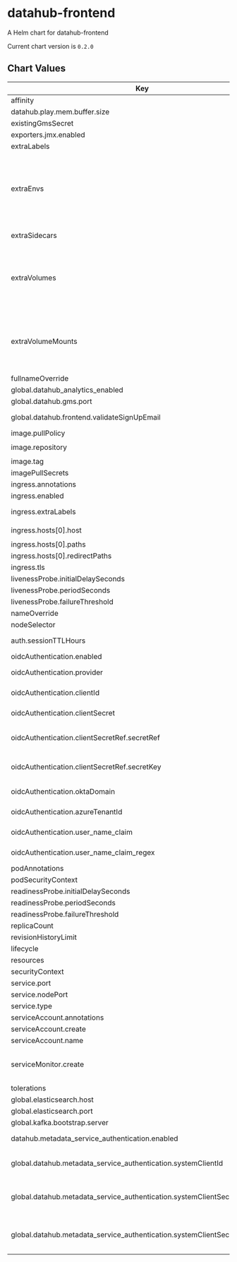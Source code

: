 datahub-frontend
================

A Helm chart for datahub-frontend

Current chart version is `0.2.0`

## Chart Values

| Key                                                                         | Type                                                                                              | Default                             | Description                                                                                                                                                                                                                                                                                                                      |
|-----------------------------------------------------------------------------|---------------------------------------------------------------------------------------------------|-------------------------------------|----------------------------------------------------------------------------------------------------------------------------------------------------------------------------------------------------------------------------------------------------------------------------------------------------------------------------------|
| affinity                                                                    | object                                                                                            | `{}`                                |                                                                                                                                                                                                                                                                                                                                  |
| datahub.play.mem.buffer.size                                                | string                                                                                            | `"10MB"`                            |                                                                                                                                                                                                                                                                                                                                  |
| existingGmsSecret                                                           | object                                                                                            | {}                                  | Reference to GMS secret if already exists                                                                                                                                                                                                                                                                                        |
| exporters.jmx.enabled                                                       | boolean                                                                                           | false                               |                                                                                                                                                                                                                                                                                                                                  |
| extraLabels                                                                 | object                                                                                            | `{}`                                | Extra labels for deployment configuration                                                                                                                                                                                                                                                                                        |
| extraEnvs                                                                   | Extra [environment variables][] which will be appended to the `env:` definition for the container | `[]`                                |
| extraSidecars                                                               | list                                                                                              | `[]`                                | Add additional sidecar containers to the deployment pod(s)                                                                                                                                                                                                                                                                       |
| extraVolumes                                                                | Templatable string of additional `volumes` to be passed to the `tpl` function                     | ""                                  |
| extraVolumeMounts                                                           | Templatable string of additional `volumeMounts` to be passed to the `tpl` function                | ""                                  |
| fullnameOverride                                                            | string                                                                                            | `"datahub-frontend"`                |                                                                                                                                                                                                                                                                                                                                  |
| global.datahub_analytics_enabled                                            | boolean                                                                                           | true                                |                                                                                                                                                                                                                                                                                                                                  |
| global.datahub.gms.port                                                     | string                                                                                            | `"8080"`                            |                                                                                                                                                                                                                                                                                                                                  |
 | global.datahub.frontend.validateSignUpEmail                                 | boolean                                                                                           | true                                | Enforces user sign up through invite link to use a valid email.                                                                                                                                                                                                                                                                  | 
| image.pullPolicy                                                            | string                                                                                            | `"IfNotPresent"`                    |                                                                                                                                                                                                                                                                                                                                  |
| image.repository                                                            | string                                                                                            | `"linkedin/datahub-frontend-react"` |                                                                                                                                                                                                                                                                                                                                  |
| image.tag                                                                   | string                                                                                            | `"head"`                            |                                                                                                                                                                                                                                                                                                                                  |
| imagePullSecrets                                                            | list                                                                                              | `[]`                                |                                                                                                                                                                                                                                                                                                                                  |
| ingress.annotations                                                         | object                                                                                            | `{}`                                |                                                                                                                                                                                                                                                                                                                                  |
| ingress.enabled                                                             | bool                                                                                              | `false`                             |                                                                                                                                                                                                                                                                                                                                  |
| ingress.extraLabels                                                         | object                                                                                            | `{}`                                | provides extra labels for ingress configuration                                                                                                                                                                                                                                                                                  |
| ingress.hosts[0].host                                                       | string                                                                                            | `"chart-example.local"`             |                                                                                                                                                                                                                                                                                                                                  |
| ingress.hosts[0].paths                                                      | list                                                                                              | `[]`                                |                                                                                                                                                                                                                                                                                                                                  |
| ingress.hosts[0].redirectPaths                                              | list                                                                                              | `[]`                                |                                                                                                                                                                                                                                                                                                                                  |
| ingress.tls                                                                 | list                                                                                              | `[]`                                |                                                                                                                                                                                                                                                                                                                                  |
| livenessProbe.initialDelaySeconds                                           | int                                                                                               | `60`                                |                                                                                                                                                                                                                                                                                                                                  |
| livenessProbe.periodSeconds                                                 | int                                                                                               | `30`                                |                                                                                                                                                                                                                                                                                                                                  |
| livenessProbe.failureThreshold                                              | int                                                                                               | `4`                                 |                                                                                                                                                                                                                                                                                                                                  |
| nameOverride                                                                | string                                                                                            | `""`                                |                                                                                                                                                                                                                                                                                                                                  |
| nodeSelector                                                                | object                                                                                            | `{}`                                |                                                                                                                                                                                                                                                                                                                                  |
| auth.sessionTTLHours                                                        | string                                                                                            | `24`                                | Configures the length of time a session token is valid for after creation.                                                                                                                                                                                                                                                       |
| oidcAuthentication.enabled                                                  | boolean                                                                                           | `false`                             | Enable [OIDC authentication](https://datahubproject.io/docs/authentication/guides/sso/configure-oidc-react)                                                                                                                                                                                                                      |
| oidcAuthentication.provider                                                 | string                                                                                            | `""`                                | One of the supported OIDC providers: [google](https://datahubproject.io/docs/authentication/guides/sso/configure-oidc-react-google), [okta](https://datahubproject.io/docs/authentication/guides/sso/configure-oidc-react-okta), or [azure](https://datahubproject.io/docs/authentication/guides/sso/configure-oidc-react-azure) |
| oidcAuthentication.clientId                                                 | string                                                                                            | `""`                                | A unique identifier for your application with the identity provider                                                                                                                                                                                                                                                              |
| oidcAuthentication.clientSecret                                             | string                                                                                            | `""`                                | A shared secret to use for exchange between you and your identity provider                                                                                                                                                                                                                                                       |
| oidcAuthentication.clientSecretRef.secretRef                                | string                                                                                            | `"nil"`                             | Optional, this is the reference to the shared secret to use for exchange between you and your identity provider                                                                                                                                                                                                                  |
| oidcAuthentication.clientSecretRef.secretKey                                | string                                                                                            | `"nil"`                             | Optional, this is the key of the shared secret to use for exchange between you and your identity provider                                                                                                                                                                                                                        |
| oidcAuthentication.oktaDomain                                               | string                                                                                            | `""`                                | Okta domain, e.g. `dev-12345.okta.com`; needed only if `provider` is set to `okta`                                                                                                                                                                                                                                               |
| oidcAuthentication.azureTenantId                                            | string                                                                                            | `""`                                | Azure directory (tenant) ID; neede only if `provider` is set to `azure`                                                                                                                                                                                                                                                          |
| oidcAuthentication.user_name_claim                                          | string                                                                                            | `""`                                | The attribute that will contain the username used on the DataHub platform                                                                                                                                                                                                                                                        |
| oidcAuthentication.user_name_claim_regex                                    | string                                                                                            | `""`                                | A regex string used for extracting the username from the userNameClaim attribute |
| podAnnotations                                                              | object                                                                                            | `{}`                                |                                                                                                                                                                                                                                                                                                                                  |
| podSecurityContext                                                          | object                                                                                            | `{}`                                |                                                                                                                                                                                                                                                                                                                                  |
| readinessProbe.initialDelaySeconds                                          | int                                                                                               | `60`                                |                                                                                                                                                                                                                                                                                                                                  |
| readinessProbe.periodSeconds                                                | int                                                                                               | `30`                                |                                                                                                                                                                                                                                                                                                                                  |
| readinessProbe.failureThreshold                                             | int                                                                                               | `4`                                 |                                                                                                                                                                                                                                                                                                                                  |
| replicaCount                                                                | int                                                                                               | `1`                                 |                                                                                                                                                                                                                                                                                                                                  |
| revisionHistoryLimit                                                        | int                                                                                               | `10`                                |                                                                                                                                                                                                                                                                                                                                  |
| lifecycle                                                                   | object                                                                                            | `{}`                                |                                                                                                                                                                                                                                                                                                                                  |
| resources                                                                   | object                                                                                            | `{}`                                |                                                                                                                                                                                                                                                                                                                                  |
| securityContext                                                             | object                                                                                            | `{}`                                |                                                                                                                                                                                                                                                                                                                                  |
| service.port                                                                | int                                                                                               | `9001`                              |                                                                                                                                                                                                                                                                                                                                  |
| service.nodePort                                                            | int                                                                                               | `""`                                |                                                                                                                                                                                                                                                                                                                                  |
| service.type                                                                | string                                                                                            | `"LoadBalancer"`                    |                                                                                                                                                                                                                                                                                                                                  |
| serviceAccount.annotations                                                  | object                                                                                            | `{}`                                |                                                                                                                                                                                                                                                                                                                                  |
| serviceAccount.create                                                       | bool                                                                                              | `true`                              |                                                                                                                                                                                                                                                                                                                                  |
| serviceAccount.name                                                         | string                                                                                            | `nil`                               |                                                                                                                                                                                                                                                                                                                                  |
| serviceMonitor.create                                                       | bool                                                                                              | `false`                             | If set true and `global.datahub.monitoring.enablePrometheus` is set `true` it will create a ServiceMonitor resource                                                                                                                                                                                                              |
| tolerations                                                                 | list                                                                                              | `[]`                                |                                                                                                                                                                                                                                                                                                                                  |
| global.elasticsearch.host                                                   | string                                                                                            | `"elasticsearch"`                   |                                                                                                                                                                                                                                                                                                                                  |
| global.elasticsearch.port                                                   | string                                                                                            | `"9200"`                            |                                                                                                                                                                                                                                                                                                                                  |
| global.kafka.bootstrap.server                                               | string                                                                                            | `"broker:9092"`                     |                                                                                                                                                                                                                                                                                                                                  |
| datahub.metadata_service_authentication.enabled                             | bool                                                                                              | `true`                              | Whether Metadata Service Authentication is enabled.                                                                                                                                                                                                                                                                              |
| global.datahub.metadata_service_authentication.systemClientId               | string                                                                                            | `"__datahub_system"`                | The internal system id that is used to communicate with DataHub GMS. Required if metadata_service_authentication is 'true'.                                                                                                                                                                                                      |
| global.datahub.metadata_service_authentication.systemClientSecret.secretRef | string                                                                                            | `nil`                               | The reference to a secret containing the internal system secret that is used to communicate with DataHub GMS. Required if metadata_service_authentication is 'true'.                                                                                                                                                             |
| global.datahub.metadata_service_authentication.systemClientSecret.secretKey | string                                                                                            | `nil`                               | The key of a secret containing the internal system secret that is used to communicate with DataHub GMS. Required if metadata_service_authentication is 'true'.                                                                                                                                                                   |

